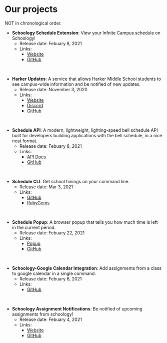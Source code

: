 # Our projects

NOT in chronological order.

- **Schoology Schedule Extension**: View your Infnite Campus schedule on Schoology!
  - Release date: Febuary 8, 2021
  - Links:
    - [Website](https://harker-hackers.github.io/schoology-schedule/)
    - [GitHub](https://github.com/Harker-Hackers/schoology-schedule)

<br>

- **Harker Updates**: A service that allows Harker Middle School students to see campus-wide information and be notified of new updates.
  - Release date: November 3, 2020
  - Links:
    - [Website](https://harker-updates.herokuapp.com/)
    - [Discord](https://discord.com/invite/CJAXbAQEFv)
    - [GitHub](https://github.com/Harker-Hackers/Harker-Updates)

<br>

- **Schedule API**: A modern, lightweight, lighting-speed bell schedule API built for developers building applications with the bell schedule, in a nice neat format.
  - Release date: Febuary 8, 2021
  - Links:
    - [API Docs](https://github.com/Harker-Hackers/Schedule-API/blob/master/README.md#harker-bell-schedule-api)
    - [GitHub](https://github.com/Harker-Hackers/assignment-notifications)

<br>

- **Schedule CLI**: Get school timings on your command line.
  - Release date: Mar 3, 2021
  - Links:
    - [GitHub](https://github.com/Harker-Hackers/Schedule-CLI)
    - [RubyGems](https://rubygems.org/gems/Harker-Schedule)

<br>

- **Schedule Popup**: A browser popup that tells you how much time is left in the current period.
  - Release date: Febuary 22, 2021
  - Links:
    - [Popup](https://harker-hackers.github.io/Schedule-Popup)
    - [GitHub](https://github.com/Harker-Hackers/Schedule-Popup)

<br>

- **Schoology-Google Calendar Integration**: Add assignments from a class to google calendar in a single command.
  - Release date: Febuary 6, 2021
  - Links:
    - [GitHub](https://github.com/Harker-Hackers/assignment-notifications)

<br>

- **Schoology Assignment Notifications**: Be notified of upcoming assignments from schoology!
  - Release date: Febuary 4, 2021
  - Links:
    - [Website](https://harker-schoology-notifications.herokuapp.com)
    - [GitHub](https://github.com/Harker-Hackers/assignment-notifications)
